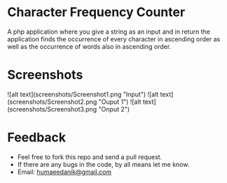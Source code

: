 Character Frequency Counter
========================
A php application where you give a string as an input and in return the application finds the occurrence of every character in ascending order as well as the occurrence of words also in ascending order.

Screenshots
========================
<p>
![alt text](screenshots/Screenshot1.png "Input")
![alt text](screenshots/Screenshot2.png "Ouput 1")
![alt text](screenshots/Screenshot3.png "Onput 2")
</p>

Feedback
========================
* Feel free to fork this repo and send a pull request.
* If there are any bugs in the code, by all means let me know.
* Email: humaeedanik@gmail.com